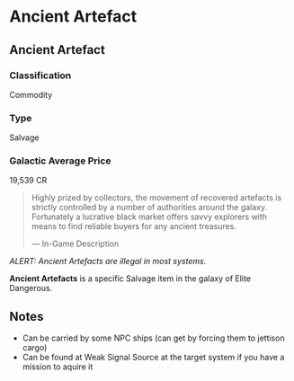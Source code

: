 # Ancient Artefact
## Ancient Artefact

### Classification

Commodity

### Type

Salvage

### Galactic Average Price

19,539 CR

> 
> 
> Highly prized by collectors, the movement of recovered artefacts is strictly controlled by a number of authorities around the galaxy. Fortunately a lucrative black market offers savvy explorers with means to find reliable buyers for any ancient treasures. 
> 
> 
> — In-Game Description
> 

*ALERT: Ancient Artefacts are illegal in most systems.*

**Ancient Artefacts** is a specific Salvage item in the galaxy of Elite Dangerous.

## Notes

- Can be carried by some NPC ships (can get by forcing them to jettison cargo)
- Can be found at Weak Signal Source at the target system if you have a mission to aquire it